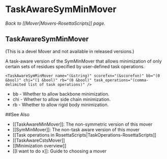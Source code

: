 # TaskAwareSymMinMover
*Back to [[Mover|Movers-RosettaScripts]] page.*
## TaskAwareSymMinMover

(This is a devel Mover and not available in released versions.)

<!--- BEGIN_INTERNAL -->

A task-aware version of the SymMinMover that allows minimization of only certain sets of residues specified by user-defined task operations.

    <TaskAwareSymMinMover name="(&string)" scorefxn="(&scorefxn)" bb="(0 &bool)" chi="(1 &bool)" rb="(0 &bool)" task_operations="(comma-delimited list of task operations)" />

-   bb - Whether to allow backbone minimization.
-   chi - Whether to allow side chain minimization.
-   rb - Whether to allow rigid body minimization.

<!--- END_INTERNAL --> 

##See Also

* [[TaskAwareMinMover]]: The non-symmetric version of this mover
* [[SymMinMover]]: The non-task aware version of this mover
* [[Task operations in RosettaScripts|TaskOperations-RosettaScripts]]
* [[TaskAwareCstsMover]]
* [[Minimization overview]]
* [[I want to do x]]: Guide to choosing a mover
